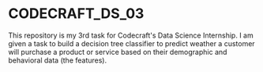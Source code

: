 # CODECRAFT_DS_03
This repository is my 3rd task for Codecraft's Data Science Internship. I am given a task to build a decision tree classifier to predict weather a customer will purchase a product or service based on their demographic and behavioral data (the features). 
